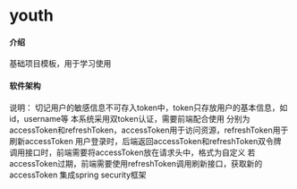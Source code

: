 # youth

#### 介绍
基础项目模板，用于学习使用

#### 软件架构
说明： 
切记用户的敏感信息不可存入token中，token只存放用户的基本信息，如id，username等 
本系统采用双token认证，需要前端配合使用 分别为accessToken和refreshToken，accessToken用于访问资源，refreshToken用于刷新accessToken 用户登录时，后端返回accessToken和refreshToken双令牌 调用接口时，前端需要将accessToken放在请求头中，格式为自定义 若accessToken过期，前端需要使用refreshToken调用刷新接口，获取新的accessToken
集成spring security框架
